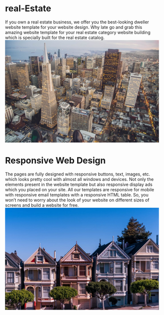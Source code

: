 # real-Estate
If you own a real estate business, we offer you the best-looking dweller website template for your website design. Why late go and grab this amazing website template for your real estate category website building which is specially built for the real estate catalog.
![Upload Images to your Advertisement](https://raw.githubusercontent.com/dishu538/real-Estate/main/assets/images/11.jpg)
# Responsive Web Design
The pages are fully designed with responsive buttons, text, images, etc. which looks pretty cool with almost all windows and devices. Not only the elements present in the website template but also responsive display ads which you placed on your site. All our templates are responsive for mobile with responsive email templates with a responsive HTML table. So, you won’t need to worry about the look of your website on different sizes of screens and build a website for free.
![Upload Images to your Advertisement](https://raw.githubusercontent.com/dishu538/real-Estate/main/assets/images/3.jpg)
